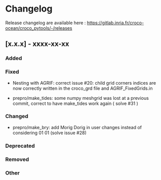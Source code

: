 # Changelog

Release changelog are available here : https://gitlab.inria.fr/croco-ocean/croco_pytools/-/releases

## [x.x.x] - xxxx-xx-xx

### Added

### Fixed

- Nesting with AGRIF: correct issue #20: child grid corners indices are now correctly written in the croco_grd file and AGRIF_FixedGrids.in

- prepro/make_tides: some numpy meshgrid was lost at a previous commit, correct to have make_tides work again ( solve #31 )


### Changed

- prepro/make_bry: add Morig Dorig in user changes instead of considering 01 01 (solve issue #28)

### Deprecated

### Removed

### Other
